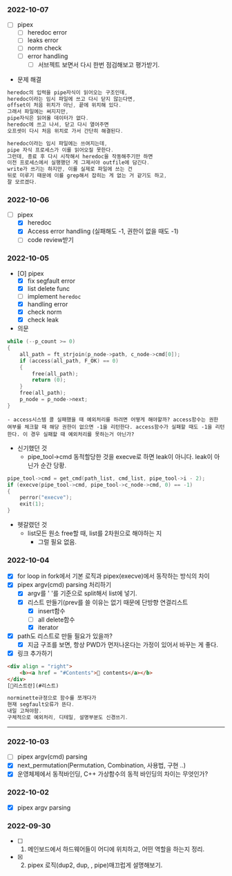 ### 2022-10-07
- [ ] pipex
	- [ ] heredoc error 
	- [ ] leaks error
	- [ ] norm check
	- [ ] error handling
		- [ ] 서브젝트 보면서 다시 한번 점검해보고 평가받기.

- 문제 해결
```c
heredoc의 입력을 pipe자식이 읽어오는 구조인데,
heredoc이라는 임시 파일에 쓰고 다시 닫지 않는다면,
offset이 처음 위치가 아닌, 끝에 위치해 있다.
그래서 파일에는 써지지만, 
pipe자식은 읽어올 데이터가 없다.
heredoc에 쓰고 나서, 닫고 다시 열어주면
오프셋이 다시 처음 위치로 가서 간단히 해결된다.
```

```c
heredoc이라는 임시 파일에는 쓰여지는데,
pipe 자식 프로세스가 이를 읽어오질 못한다.
그런데, 종료 후 다시 시작해서 heredoc을 작동해주기만 하면
이전 프로세스에서 실행했던 게 그제서야 outfile에 담긴다.
write가 쓰기는 하지만, 이를 실제로 파일에 쓰는 건
뒤로 미루기 때문에 이를 grep해서 잡히는 게 없는 거 같기도 하고,
잘 모르겠다.
```


### 2022-10-06
- [ ] pipex
	- [X] heredoc
	- [X] Access error handling (실패해도 -1, 권한이 없을 때도 -1)
	- [ ] code review받기

### 2022-10-05
- [O] pipex
	- [X] fix segfault error
	- [X] list delete func
	- [ ] implement `heredoc`
	- [X] handling error
	- [X] check norm
	- [X] check leak
- 의문
```c
while (--p_count >= 0)
{
	all_path = ft_strjoin(p_node->path, c_node->cmd[0]);
	if (access(all_path, F_OK) == 0)
	{
		free(all_path);
		return (0);
	}
	free(all_path);
	p_node = p_node->next;
}
```
	- access시스템 콜 실패했을 때 예외처리를 하려면 어떻게 해야할까? access함수는 권한 여부를 체크할 때 해당 권한이 없으면 -1을 리턴한다. access함수가 실패할 때도 -1을 리턴한다. 이 경우 실패할 때 예외처리를 못하는거 아닌가?
	 
- 신기했던 것
	- pipe_tool->cmd 동적할당한 것을 execve로 하면 leak이 아니다. leak이 아닌가 순간 당황.
```c
pipe_tool->cmd = get_cmd(path_list, cmd_list, pipe_tool->i - 2);
if (execve(pipe_tool->cmd, pipe_tool->c_node->cmd, 0) == -1)
{
	perror("execve");
	exit(1);
}
```
- 헷갈렸던 것
	- list모든 원소 free할 때, list를 2차원으로 해야하는 지
		 - 그럴 필요 없음.

### 2022-10-04
- [X] for loop in fork에서 기본 로직과 pipex(execve)에서 동작하는 방식의 차이
- [X] pipex argv(cmd) parsing 처리하기
	- [X] argv를 ' '를 기준으로 split해서 list에 넣기.
	- [X] 리스트 만들기(prev를 쓸 이유는 없기 때문에 단방향 연결리스트
		- [X] insert함수
		- [ ] all delete함수
		- [X] iterator
- [X] path도 리스트로 만들 필요가 있을까?
	- [X] 지금 구조를 보면, 항상 PWD가 먼저나온다는 가정이 있어서 바꾸는 게 좋다.
- [X] 링크 추가하기
```html
<div align = "right">
	<b><a href = "#Contents">🎈 contents</a></b>
</div>
[🎈리스트란](#리스트)
```
```c
norminette규정으로 함수를 쪼개다가
현재 segfault오류가 뜬다. 
내일 고쳐야함.
구체적으로 예외처리, 디테일, 설명부분도 신경쓰기.
```
 
------
### 2022-10-03
- [ ] pipex argv(cmd) parsing
- [X] next_permutation(Permutation, Combination, 사용법, 구현 ..)
- [X] 운영체제에서 동적바인딩, C++ 가상함수의 동적 바인딩의 차이는 무엇인가?

### 2022-10-02
- [X] pipex argv parsing

### 2022-09-30
- [ ] 1. 메인보드에서 하드웨어들이 어디에 위치하고, 어떤 역할을 하는지 정리.
- [X] 2. pipex 로직(dup2, dup, , pipe)매끄럽게 설명해보기.
